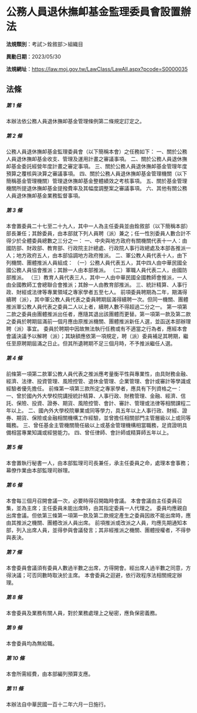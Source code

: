 # 公務人員退休撫卹基金監理委員會設置辦法

**法規類別**：考試＞銓敘部＞組織目       

**異動日期**：2023/05/30  

**法規網址**：https://law.moj.gov.tw/LawClass/LawAll.aspx?pcode=S0000035





## 法條
##### 第 1 條
本辦法依公務人員退休撫卹基金管理條例第二條規定訂定之。

##### 第 2 條
公務人員退休撫卹基金監理委員會（以下簡稱本會）之任務如下：
一、關於公務人員退休撫卹基金收支、管理及運用計畫之審議事項。
二、關於公務人員退休撫卹基金委託經營年度計畫之審定事項。
三、關於公務人員退休撫卹基金管理年度預算之覆核與決算之審議事項。
四、關於公務人員退休撫卹基金管理機關（以下簡稱基金管理機關）管理退休撫卹基金整體績效之考核事項。
五、關於基金管理機關所提退休撫卹基金提撥費率及其幅度調整案之審議事項。
六、其他有關公務人員退休撫卹基金業務監督事項。

##### 第 3 條
本會置委員二十七至二十九人，其中一人為主任委員並由銓敘部（以下簡稱本部）部長兼任；其餘委員，由本部就下列人員聘（派）兼之；任一性別委員人數合計不得少於全體委員總數之三分之一：
一、中央與地方政府有關機關代表十一人：由國防部、財政部、教育部、行政院主計總處、行政院人事行政總處及本部各推派一人；地方政府五人，由本部協調地方政府推派。
二、軍公教人員代表十人，由下列機關、團體推派人員組成：
（一）公務人員代表五人，其中四人由中華民國全國公務人員協會推派；其餘一人由本部推派。
（二）軍職人員代表二人，由國防部推派。
（三）教育人員代表三人，其中一人由中華民國全國教師會推派，一人由全國教師工會總聯合會推派；其餘一人由教育部推派。
三、統計精算、人事行政、財經或法律等專業領域之專家學者五至七人。
前項委員聘期為二年，期滿得續聘（派），其中軍公教人員代表之委員聘期屆滿得續聘一次。但同一機關、團體推派軍公教人員代表之委員二人以上者，續聘人數不得超過二分之一。
第一項第二款之委員由團體推派出任者，應隨其退出該團體而更替。第一項第一款及第二款之委員於聘期屆滿前一個月應由原推派機關、團體推派新任人選，並函送本部辦理聘（派）事宜。
委員於聘期中因故無法執行任務或有不適當之行為者，應經本會會議決議予以解聘（派）；其缺額應依第一項規定，聘（派）委員補足其聘期，繼任至原聘期屆滿之日止。但其所遺聘期不足三個月時，不予推派繼任人選。

##### 第 4 條
前條第一項第二款軍公教人員代表之推派應考量衡平性與專業性，由具財務金融、經濟、法律、投資管理、風險控管、退休金管理、企業管理、會計或審計等學識或經驗者優先擔任。
前條第一項第三款所定之專家學者，應具有下列資格之一：
一、曾於國內外大學校院講授統計精算、人事行政、財務管理、金融、經濟、信託、保險、投資、證券、期貨、風險控管、會計、審計、管理或法律等相關課程二年以上。
二、國內外大學校院畢業或同等學力，具五年以上人事行政、財經、證券、期貨、保險或金融相關機構工作經驗，並曾擔任相關部門主管層級以上或同等職務。
三、曾任基金主管機關簡任級以上或基金管理機構相當職務，足資證明具備相當專業知識或經營能力。
四、曾任律師、會計師或精算師五年以上。

##### 第 5 條
本會置執行秘書一人，由本部監理司司長兼任，承主任委員之命，處理本會事務；幕僚作業由本部監理司辦理。

##### 第 6 條
本會每三個月召開會議一次，必要時得召開臨時會議。
本會會議由主任委員召集，並為主席；主任委員未能出席時，由其指定委員一人代理之。
委員均應親自出席會議。但依第三條第一項第一款及第二款規定產生之委員因故不能出席時，應由其推派之機關、團體改派人員出席。
前項推派或改派之人員，均應先期通知本部，列入出席人員，並得參與會議發言；其非經推派之機關、團體授權者，不得參與表決。

##### 第 7 條
本會委員會議須有委員人數過半數之出席，方得開會。經出席人過半數之同意，方得決議；可否同數時取決於主席。
本會委員之迴避，依行政程序法相關規定辦理。

##### 第 8 條
本會委員及業務有關人員，對於業務處理上之秘密，應負保密義務。

##### 第 9 條
本會委員均為無給職。

##### 第 10 條
本會所需經費，由本部編列預算支應。

##### 第 11 條
本辦法自中華民國一百十二年六月一日施行。


